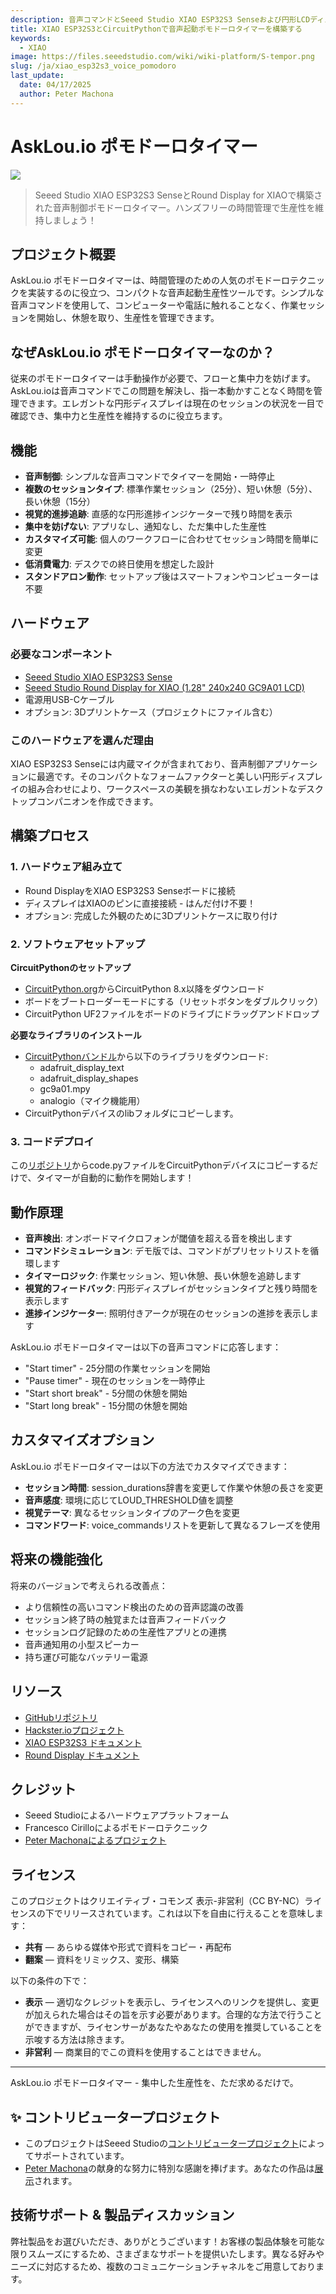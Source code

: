 ```yaml
---
description: 音声コマンドとSeeed Studio XIAO ESP32S3 Senseおよび円形LCDディスプレイを使用して、コンパクトなCircuitPython駆動のポモドーロタイマーを構築します。
title: XIAO ESP32S3とCircuitPythonで音声起動ポモドーロタイマーを構築する
keywords:
  - XIAO
image: https://files.seeedstudio.com/wiki/wiki-platform/S-tempor.png
slug: /ja/xiao_esp32s3_voice_pomodoro
last_update:
  date: 04/17/2025
  author: Peter Machona
---
```


# AskLou.io ポモドーロタイマー

<div style={{textAlign:'center'}}><img src="https://files.seeedstudio.com/wiki/xiao_esp32s3_sense_pomodoro_timer/AskLou_01.png" style={{width:800, height:'auto'}}/></div>

> Seeed Studio XIAO ESP32S3 SenseとRound Display for XIAOで構築された音声制御ポモドーロタイマー。ハンズフリーの時間管理で生産性を維持しましょう！

## プロジェクト概要

AskLou.io ポモドーロタイマーは、時間管理のための人気のポモドーロテクニックを実装するのに役立つ、コンパクトな音声起動生産性ツールです。シンプルな音声コマンドを使用して、コンピューターや電話に触れることなく、作業セッションを開始し、休憩を取り、生産性を管理できます。

## なぜAskLou.io ポモドーロタイマーなのか？

従来のポモドーロタイマーは手動操作が必要で、フローと集中力を妨げます。AskLou.ioは音声コマンドでこの問題を解決し、指一本動かすことなく時間を管理できます。エレガントな円形ディスプレイは現在のセッションの状況を一目で確認でき、集中力と生産性を維持するのに役立ちます。

## 機能

- **音声制御**: シンプルな音声コマンドでタイマーを開始・一時停止
- **複数のセッションタイプ**: 標準作業セッション（25分）、短い休憩（5分）、長い休憩（15分）
- **視覚的進捗追跡**: 直感的な円形進捗インジケーターで残り時間を表示
- **集中を妨げない**: アプリなし、通知なし、ただ集中した生産性
- **カスタマイズ可能**: 個人のワークフローに合わせてセッション時間を簡単に変更
- **低消費電力**: デスクでの終日使用を想定した設計
- **スタンドアロン動作**: セットアップ後はスマートフォンやコンピューターは不要

## ハードウェア

### 必要なコンポーネント

- [Seeed Studio XIAO ESP32S3 Sense](https://www.seeedstudio.com/Seeed-Studio-XIAO-ESP32S3-Sense-Pre-Soldered-p-6335.html)
- [Seeed Studio Round Display for XIAO (1.28" 240x240 GC9A01 LCD)](https://www.seeedstudio.com/Seeed-Studio-Round-Display-for-XIAO-p-5638.html)
- 電源用USB-Cケーブル
- オプション: 3Dプリントケース（プロジェクトにファイル含む）

### このハードウェアを選んだ理由

XIAO ESP32S3 Senseには内蔵マイクが含まれており、音声制御アプリケーションに最適です。そのコンパクトなフォームファクターと美しい円形ディスプレイの組み合わせにより、ワークスペースの美観を損なわないエレガントなデスクトップコンパニオンを作成できます。

## 構築プロセス

### 1. ハードウェア組み立て

- Round DisplayをXIAO ESP32S3 Senseボードに接続
- ディスプレイはXIAOのピンに直接接続 - はんだ付け不要！
- オプション: 完成した外観のために3Dプリントケースに取り付け

### 2. ソフトウェアセットアップ

**CircuitPythonのセットアップ**

- [CircuitPython.org](https://circuitpython.org/)からCircuitPython 8.x以降をダウンロード
- ボードをブートローダーモードにする（リセットボタンをダブルクリック）
- CircuitPython UF2ファイルをボードのドライブにドラッグアンドドロップ

**必要なライブラリのインストール**

- [CircuitPythonバンドル](https://github.com/adafruit/Adafruit_CircuitPython_Bundle/releases)から以下のライブラリをダウンロード:
  - adafruit_display_text
  - adafruit_display_shapes
  - gc9a01.mpy
  - analogio（マイク機能用）
- CircuitPythonデバイスのlibフォルダにコピーします。

### 3. コードデプロイ

この[リポジトリ](https://github.com/AskLou-io/Pomodoro_Circuit_Python)からcode.pyファイルをCircuitPythonデバイスにコピーするだけで、タイマーが自動的に動作を開始します！

## 動作原理

- **音声検出**: オンボードマイクロフォンが閾値を超える音を検出します
- **コマンドシミュレーション**: デモ版では、コマンドがプリセットリストを循環します
- **タイマーロジック**: 作業セッション、短い休憩、長い休憩を追跡します
- **視覚的フィードバック**: 円形ディスプレイがセッションタイプと残り時間を表示します
- **進捗インジケーター**: 照明付きアークが現在のセッションの進捗を表示します

AskLou.io ポモドーロタイマーは以下の音声コマンドに応答します：

- "Start timer" - 25分間の作業セッションを開始
- "Pause timer" - 現在のセッションを一時停止
- "Start short break" - 5分間の休憩を開始
- "Start long break" - 15分間の休憩を開始

## カスタマイズオプション

AskLou.io ポモドーロタイマーは以下の方法でカスタマイズできます：

- **セッション時間**: session_durations辞書を変更して作業や休憩の長さを変更
- **音声感度**: 環境に応じてLOUD_THRESHOLD値を調整
- **視覚テーマ**: 異なるセッションタイプのアーク色を変更
- **コマンドワード**: voice_commandsリストを更新して異なるフレーズを使用

## 将来の機能強化

将来のバージョンで考えられる改善点：

- より信頼性の高いコマンド検出のための音声認識の改善
- セッション終了時の触覚または音声フィードバック
- セッションログ記録のための生産性アプリとの連携
- 音声通知用の小型スピーカー
- 持ち運び可能なバッテリー電源

## リソース

- [GitHubリポジトリ](https://github.com/AskLou-io/Pomodoro_Circuit_Python/blob/main/README.md)
- [Hackster.ioプロジェクト](https://www.hackster.io/peter-machona/asklou-io-pomodoro-timer-a7a1f2)
- [XIAO ESP32S3 ドキュメント](https://wiki.seeedstudio.com/ja/xiao_esp32s3_getting_started/)
- [Round Display ドキュメント](https://wiki.seeedstudio.com/ja/get_start_round_display/)

## クレジット

- Seeed Studioによるハードウェアプラットフォーム
- Francesco Cirilloによるポモドーロテクニック
- [Peter Machonaによるプロジェクト](https://github.com/AskLou-io/Pomodoro_Circuit_Python)

## ライセンス

このプロジェクトはクリエイティブ・コモンズ 表示-非営利（CC BY-NC）ライセンスの下でリリースされています。これは以下を自由に行えることを意味します：

- **共有** — あらゆる媒体や形式で資料をコピー・再配布
- **翻案** — 資料をリミックス、変形、構築

以下の条件の下で：

- **表示** — 適切なクレジットを表示し、ライセンスへのリンクを提供し、変更が加えられた場合はその旨を示す必要があります。合理的な方法で行うことができますが、ライセンサーがあなたやあなたの使用を推奨していることを示唆する方法は除きます。
- **非営利** — 商業目的でこの資料を使用することはできません。

---

AskLou.io ポモドーロタイマー - 集中した生産性を、ただ求めるだけで。

## ✨ コントリビュータープロジェクト

- このプロジェクトはSeeed Studioの[コントリビュータープロジェクト](https://github.com/orgs/Seeed-Studio/projects/6/views/1?pane=issue&itemId=30957479)によってサポートされています。
- [Peter Machona](https://github.com/orgs/Seeed-Studio/projects/6/views/1?pane=issue&itemId=92639112&issue=Seeed-Studio%7Cwiki-documents%7C2074)の献身的な努力に特別な感謝を捧げます。あなたの作品は[展示](https://wiki.seeedstudio.com/contributors/)されます。

## 技術サポート & 製品ディスカッション

弊社製品をお選びいただき、ありがとうございます！お客様の製品体験を可能な限りスムーズにするため、さまざまなサポートを提供いたします。異なる好みやニーズに対応するため、複数のコミュニケーションチャネルをご用意しております。
<div class="button_tech_support_container">
<a href="https://forum.seeedstudio.com/" class="button_forum"></a>
<a href="https://www.seeedstudio.com/contacts" class="button_email"></a>
</div>
<div class="button_tech_support_container">
<a href="https://discord.gg/eWkprNDMU7" class="button_discord"></a>
<a href="https://github.com/Seeed-Studio/wiki-documents/discussions/69" class="button_discussion"></a>
</div>
